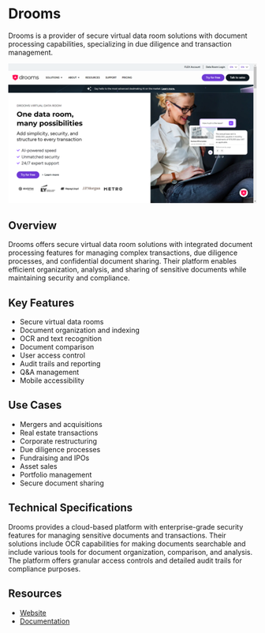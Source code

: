 
# Drooms

Drooms is a provider of secure virtual data room solutions with document processing capabilities, specializing in due diligence and transaction management.

![Drooms](./assets/drooms.png)

## Overview

Drooms offers secure virtual data room solutions with integrated document processing features for managing complex transactions, due diligence processes, and confidential document sharing. Their platform enables efficient organization, analysis, and sharing of sensitive documents while maintaining security and compliance.

## Key Features

- Secure virtual data rooms
- Document organization and indexing
- OCR and text recognition
- Document comparison
- User access control
- Audit trails and reporting
- Q&A management
- Mobile accessibility

## Use Cases

- Mergers and acquisitions
- Real estate transactions
- Corporate restructuring
- Due diligence processes
- Fundraising and IPOs
- Asset sales
- Portfolio management
- Secure document sharing

## Technical Specifications

Drooms provides a cloud-based platform with enterprise-grade security features for managing sensitive documents and transactions. Their solutions include OCR capabilities for making documents searchable and include various tools for document organization, comparison, and analysis. The platform offers granular access controls and detailed audit trails for compliance purposes.

## Resources

- [Website](https://www.drooms.com)
- [Documentation](https://www.drooms.com/resources)
